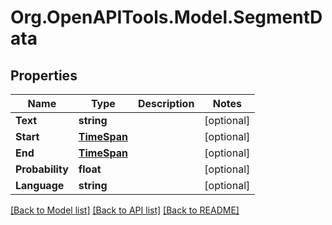 # Org.OpenAPITools.Model.SegmentData

## Properties

Name | Type | Description | Notes
------------ | ------------- | ------------- | -------------
**Text** | **string** |  | [optional] 
**Start** | [**TimeSpan**](TimeSpan.md) |  | [optional] 
**End** | [**TimeSpan**](TimeSpan.md) |  | [optional] 
**Probability** | **float** |  | [optional] 
**Language** | **string** |  | [optional] 

[[Back to Model list]](../../README.md#documentation-for-models) [[Back to API list]](../../README.md#documentation-for-api-endpoints) [[Back to README]](../../README.md)

